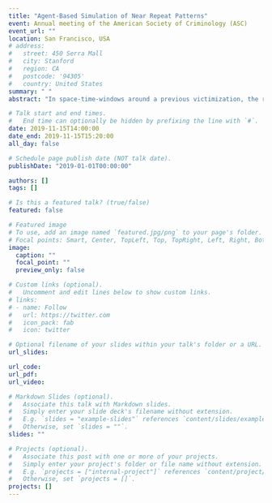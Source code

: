 ```yaml
---
title: "Agent-Based Simulation of Near Repeat Patterns"
event: Annual meeting of the American Society of Criminology (ASC)
event_url: ""
location: San Francisco, USA
# address:
#   street: 450 Serra Mall
#   city: Stanford
#   region: CA
#   postcode: '94305'
#   country: United States
summary: " "
abstract: "In space-time-windows around a previous victimization, the risk for a new victimization will quite often be larger than it would have been when no previous victimization had taken place close by in space and time. While often demonstrated empirically, the underlying explanation of such Near Repeat patterns is unclear. We discuss several mechanisms that might be causing the pattern. Testing these mechanisms is difficult, however, as near repeat analysis is usually done on police victimization data. Many such crimes will never be solved, and therefore no offender(s) become known, which makes it impossible to decide whether the same offender has actually committed a pair of crimes. We therefore use an Agent-Based Model to operationalize the mechanisms and test whether they are sufficient to produce Near Repeat patterns. We simulate a world according to main propositions of environmental criminology, i.e. inhabited by potential offenders who have dynamic awareness spaces and targets with heterogeneous suitability and various spatial patterns. Finally, to compare the outputs of the simulations to Near Repeat patterns discussed in empirical studies (often in the form of a Knox table), we propose a new way to quantify 'near repeat'."

# Talk start and end times.
#   End time can optionally be hidden by prefixing the line with `#`.
date: 2019-11-15T14:00:00
date_end: 2019-11-15T15:20:00
all_day: false

# Schedule page publish date (NOT talk date).
publishDate: "2019-01-01T00:00:00"

authors: []
tags: []

# Is this a featured talk? (true/false)
featured: false

# Featured image
# To use, add an image named `featured.jpg/png` to your page's folder. 
# Focal points: Smart, Center, TopLeft, Top, TopRight, Left, Right, BottomLeft, Bottom, BottomRight.
image:
  caption: ""
  focal_point: ""
  preview_only: false

# Custom links (optional).
#   Uncomment and edit lines below to show custom links.
# links:
# - name: Follow
#   url: https://twitter.com
#   icon_pack: fab
#   icon: twitter

# Optional filename of your slides within your talk's folder or a URL.
url_slides:

url_code:
url_pdf:
url_video:

# Markdown Slides (optional).
#   Associate this talk with Markdown slides.
#   Simply enter your slide deck's filename without extension.
#   E.g. `slides = "example-slides"` references `content/slides/example-slides.md`.
#   Otherwise, set `slides = ""`.
slides: ""

# Projects (optional).
#   Associate this post with one or more of your projects.
#   Simply enter your project's folder or file name without extension.
#   E.g. `projects = ["internal-project"]` references `content/project/deep-learning/index.md`.
#   Otherwise, set `projects = []`.
projects: []
---
```



